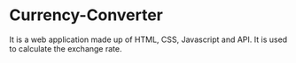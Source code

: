 # Currency-Converter
It is a web application made up of HTML, CSS, Javascript and API. It is used to calculate the exchange rate.
